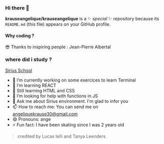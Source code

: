 ### Hi there 👋


**krauseangelique/krauseangelique** is a ✨ _special_ ✨ repository because its `README.md` (this file) appears on your GitHub profile.

#### Why coding ?
😎 Thanks to inspiring people :
Jean-Pierre Albertal 
  
### where did i study ?
[Sirius School](https://siriushub.be)

- 🔭 I’m currently working on some exercices to learn Terminal 
- 🌱 I’m  learning REACT
- 👯 Still learning HTML and CSS 
- 🤔 I’m looking for help with functions in JS
- 💬 Ask me about Sirius environment. I'm glad to infor you
- 📫 How to reach me: You can send me on angeliquekrause30@gmail.com
- 😄 Pronouns: ange
- ⚡ Fun fact: I have been skating since I was 2 years old

> credited by Lucas Ielli and Tanya Leenders



